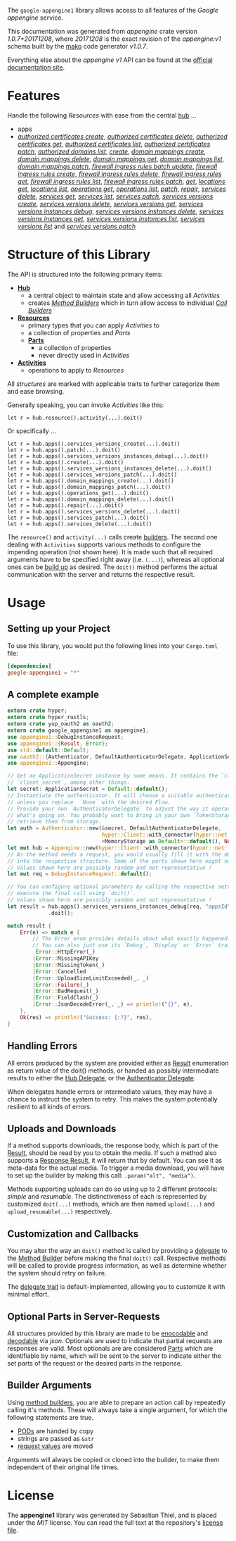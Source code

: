 <!---
DO NOT EDIT !
This file was generated automatically from 'src/mako/api/README.md.mako'
DO NOT EDIT !
-->
The `google-appengine1` library allows access to all features of the *Google appengine* service.

This documentation was generated from *appengine* crate version *1.0.7+20171208*, where *20171208* is the exact revision of the *appengine:v1* schema built by the [mako](http://www.makotemplates.org/) code generator *v1.0.7*.

Everything else about the *appengine* *v1* API can be found at the
[official documentation site](https://cloud.google.com/appengine/docs/admin-api/).
# Features

Handle the following *Resources* with ease from the central [hub](https://docs.rs/google-appengine1/1.0.7+20171208/google_appengine1/struct.Appengine.html) ... 

* apps
 * [*authorized certificates create*](https://docs.rs/google-appengine1/1.0.7+20171208/google_appengine1/struct.AppAuthorizedCertificateCreateCall.html), [*authorized certificates delete*](https://docs.rs/google-appengine1/1.0.7+20171208/google_appengine1/struct.AppAuthorizedCertificateDeleteCall.html), [*authorized certificates get*](https://docs.rs/google-appengine1/1.0.7+20171208/google_appengine1/struct.AppAuthorizedCertificateGetCall.html), [*authorized certificates list*](https://docs.rs/google-appengine1/1.0.7+20171208/google_appengine1/struct.AppAuthorizedCertificateListCall.html), [*authorized certificates patch*](https://docs.rs/google-appengine1/1.0.7+20171208/google_appengine1/struct.AppAuthorizedCertificatePatchCall.html), [*authorized domains list*](https://docs.rs/google-appengine1/1.0.7+20171208/google_appengine1/struct.AppAuthorizedDomainListCall.html), [*create*](https://docs.rs/google-appengine1/1.0.7+20171208/google_appengine1/struct.AppCreateCall.html), [*domain mappings create*](https://docs.rs/google-appengine1/1.0.7+20171208/google_appengine1/struct.AppDomainMappingCreateCall.html), [*domain mappings delete*](https://docs.rs/google-appengine1/1.0.7+20171208/google_appengine1/struct.AppDomainMappingDeleteCall.html), [*domain mappings get*](https://docs.rs/google-appengine1/1.0.7+20171208/google_appengine1/struct.AppDomainMappingGetCall.html), [*domain mappings list*](https://docs.rs/google-appengine1/1.0.7+20171208/google_appengine1/struct.AppDomainMappingListCall.html), [*domain mappings patch*](https://docs.rs/google-appengine1/1.0.7+20171208/google_appengine1/struct.AppDomainMappingPatchCall.html), [*firewall ingress rules batch update*](https://docs.rs/google-appengine1/1.0.7+20171208/google_appengine1/struct.AppFirewallIngressRuleBatchUpdateCall.html), [*firewall ingress rules create*](https://docs.rs/google-appengine1/1.0.7+20171208/google_appengine1/struct.AppFirewallIngressRuleCreateCall.html), [*firewall ingress rules delete*](https://docs.rs/google-appengine1/1.0.7+20171208/google_appengine1/struct.AppFirewallIngressRuleDeleteCall.html), [*firewall ingress rules get*](https://docs.rs/google-appengine1/1.0.7+20171208/google_appengine1/struct.AppFirewallIngressRuleGetCall.html), [*firewall ingress rules list*](https://docs.rs/google-appengine1/1.0.7+20171208/google_appengine1/struct.AppFirewallIngressRuleListCall.html), [*firewall ingress rules patch*](https://docs.rs/google-appengine1/1.0.7+20171208/google_appengine1/struct.AppFirewallIngressRulePatchCall.html), [*get*](https://docs.rs/google-appengine1/1.0.7+20171208/google_appengine1/struct.AppGetCall.html), [*locations get*](https://docs.rs/google-appengine1/1.0.7+20171208/google_appengine1/struct.AppLocationGetCall.html), [*locations list*](https://docs.rs/google-appengine1/1.0.7+20171208/google_appengine1/struct.AppLocationListCall.html), [*operations get*](https://docs.rs/google-appengine1/1.0.7+20171208/google_appengine1/struct.AppOperationGetCall.html), [*operations list*](https://docs.rs/google-appengine1/1.0.7+20171208/google_appengine1/struct.AppOperationListCall.html), [*patch*](https://docs.rs/google-appengine1/1.0.7+20171208/google_appengine1/struct.AppPatchCall.html), [*repair*](https://docs.rs/google-appengine1/1.0.7+20171208/google_appengine1/struct.AppRepairCall.html), [*services delete*](https://docs.rs/google-appengine1/1.0.7+20171208/google_appengine1/struct.AppServiceDeleteCall.html), [*services get*](https://docs.rs/google-appengine1/1.0.7+20171208/google_appengine1/struct.AppServiceGetCall.html), [*services list*](https://docs.rs/google-appengine1/1.0.7+20171208/google_appengine1/struct.AppServiceListCall.html), [*services patch*](https://docs.rs/google-appengine1/1.0.7+20171208/google_appengine1/struct.AppServicePatchCall.html), [*services versions create*](https://docs.rs/google-appengine1/1.0.7+20171208/google_appengine1/struct.AppServiceVersionCreateCall.html), [*services versions delete*](https://docs.rs/google-appengine1/1.0.7+20171208/google_appengine1/struct.AppServiceVersionDeleteCall.html), [*services versions get*](https://docs.rs/google-appengine1/1.0.7+20171208/google_appengine1/struct.AppServiceVersionGetCall.html), [*services versions instances debug*](https://docs.rs/google-appengine1/1.0.7+20171208/google_appengine1/struct.AppServiceVersionInstanceDebugCall.html), [*services versions instances delete*](https://docs.rs/google-appengine1/1.0.7+20171208/google_appengine1/struct.AppServiceVersionInstanceDeleteCall.html), [*services versions instances get*](https://docs.rs/google-appengine1/1.0.7+20171208/google_appengine1/struct.AppServiceVersionInstanceGetCall.html), [*services versions instances list*](https://docs.rs/google-appengine1/1.0.7+20171208/google_appengine1/struct.AppServiceVersionInstanceListCall.html), [*services versions list*](https://docs.rs/google-appengine1/1.0.7+20171208/google_appengine1/struct.AppServiceVersionListCall.html) and [*services versions patch*](https://docs.rs/google-appengine1/1.0.7+20171208/google_appengine1/struct.AppServiceVersionPatchCall.html)




# Structure of this Library

The API is structured into the following primary items:

* **[Hub](https://docs.rs/google-appengine1/1.0.7+20171208/google_appengine1/struct.Appengine.html)**
    * a central object to maintain state and allow accessing all *Activities*
    * creates [*Method Builders*](https://docs.rs/google-appengine1/1.0.7+20171208/google_appengine1/trait.MethodsBuilder.html) which in turn
      allow access to individual [*Call Builders*](https://docs.rs/google-appengine1/1.0.7+20171208/google_appengine1/trait.CallBuilder.html)
* **[Resources](https://docs.rs/google-appengine1/1.0.7+20171208/google_appengine1/trait.Resource.html)**
    * primary types that you can apply *Activities* to
    * a collection of properties and *Parts*
    * **[Parts](https://docs.rs/google-appengine1/1.0.7+20171208/google_appengine1/trait.Part.html)**
        * a collection of properties
        * never directly used in *Activities*
* **[Activities](https://docs.rs/google-appengine1/1.0.7+20171208/google_appengine1/trait.CallBuilder.html)**
    * operations to apply to *Resources*

All *structures* are marked with applicable traits to further categorize them and ease browsing.

Generally speaking, you can invoke *Activities* like this:

```Rust,ignore
let r = hub.resource().activity(...).doit()
```

Or specifically ...

```ignore
let r = hub.apps().services_versions_create(...).doit()
let r = hub.apps().patch(...).doit()
let r = hub.apps().services_versions_instances_debug(...).doit()
let r = hub.apps().create(...).doit()
let r = hub.apps().services_versions_instances_delete(...).doit()
let r = hub.apps().services_versions_patch(...).doit()
let r = hub.apps().domain_mappings_create(...).doit()
let r = hub.apps().domain_mappings_patch(...).doit()
let r = hub.apps().operations_get(...).doit()
let r = hub.apps().domain_mappings_delete(...).doit()
let r = hub.apps().repair(...).doit()
let r = hub.apps().services_versions_delete(...).doit()
let r = hub.apps().services_patch(...).doit()
let r = hub.apps().services_delete(...).doit()
```

The `resource()` and `activity(...)` calls create [builders][builder-pattern]. The second one dealing with `Activities` 
supports various methods to configure the impending operation (not shown here). It is made such that all required arguments have to be 
specified right away (i.e. `(...)`), whereas all optional ones can be [build up][builder-pattern] as desired.
The `doit()` method performs the actual communication with the server and returns the respective result.

# Usage

## Setting up your Project

To use this library, you would put the following lines into your `Cargo.toml` file:

```toml
[dependencies]
google-appengine1 = "*"
```

## A complete example

```Rust
extern crate hyper;
extern crate hyper_rustls;
extern crate yup_oauth2 as oauth2;
extern crate google_appengine1 as appengine1;
use appengine1::DebugInstanceRequest;
use appengine1::{Result, Error};
use std::default::Default;
use oauth2::{Authenticator, DefaultAuthenticatorDelegate, ApplicationSecret, MemoryStorage};
use appengine1::Appengine;

// Get an ApplicationSecret instance by some means. It contains the `client_id` and 
// `client_secret`, among other things.
let secret: ApplicationSecret = Default::default();
// Instantiate the authenticator. It will choose a suitable authentication flow for you, 
// unless you replace  `None` with the desired Flow.
// Provide your own `AuthenticatorDelegate` to adjust the way it operates and get feedback about 
// what's going on. You probably want to bring in your own `TokenStorage` to persist tokens and
// retrieve them from storage.
let auth = Authenticator::new(&secret, DefaultAuthenticatorDelegate,
                              hyper::Client::with_connector(hyper::net::HttpsConnector::new(hyper_rustls::TlsClient::new())),
                              <MemoryStorage as Default>::default(), None);
let mut hub = Appengine::new(hyper::Client::with_connector(hyper::net::HttpsConnector::new(hyper_rustls::TlsClient::new())), auth);
// As the method needs a request, you would usually fill it with the desired information
// into the respective structure. Some of the parts shown here might not be applicable !
// Values shown here are possibly random and not representative !
let mut req = DebugInstanceRequest::default();

// You can configure optional parameters by calling the respective setters at will, and
// execute the final call using `doit()`.
// Values shown here are possibly random and not representative !
let result = hub.apps().services_versions_instances_debug(req, "appsId", "servicesId", "versionsId", "instancesId")
             .doit();

match result {
    Err(e) => match e {
        // The Error enum provides details about what exactly happened.
        // You can also just use its `Debug`, `Display` or `Error` traits
         Error::HttpError(_)
        |Error::MissingAPIKey
        |Error::MissingToken(_)
        |Error::Cancelled
        |Error::UploadSizeLimitExceeded(_, _)
        |Error::Failure(_)
        |Error::BadRequest(_)
        |Error::FieldClash(_)
        |Error::JsonDecodeError(_, _) => println!("{}", e),
    },
    Ok(res) => println!("Success: {:?}", res),
}

```
## Handling Errors

All errors produced by the system are provided either as [Result](https://docs.rs/google-appengine1/1.0.7+20171208/google_appengine1/enum.Result.html) enumeration as return value of 
the doit() methods, or handed as possibly intermediate results to either the 
[Hub Delegate](https://docs.rs/google-appengine1/1.0.7+20171208/google_appengine1/trait.Delegate.html), or the [Authenticator Delegate](https://docs.rs/yup-oauth2/*/yup_oauth2/trait.AuthenticatorDelegate.html).

When delegates handle errors or intermediate values, they may have a chance to instruct the system to retry. This 
makes the system potentially resilient to all kinds of errors.

## Uploads and Downloads
If a method supports downloads, the response body, which is part of the [Result](https://docs.rs/google-appengine1/1.0.7+20171208/google_appengine1/enum.Result.html), should be
read by you to obtain the media.
If such a method also supports a [Response Result](https://docs.rs/google-appengine1/1.0.7+20171208/google_appengine1/trait.ResponseResult.html), it will return that by default.
You can see it as meta-data for the actual media. To trigger a media download, you will have to set up the builder by making
this call: `.param("alt", "media")`.

Methods supporting uploads can do so using up to 2 different protocols: 
*simple* and *resumable*. The distinctiveness of each is represented by customized 
`doit(...)` methods, which are then named `upload(...)` and `upload_resumable(...)` respectively.

## Customization and Callbacks

You may alter the way an `doit()` method is called by providing a [delegate](https://docs.rs/google-appengine1/1.0.7+20171208/google_appengine1/trait.Delegate.html) to the 
[Method Builder](https://docs.rs/google-appengine1/1.0.7+20171208/google_appengine1/trait.CallBuilder.html) before making the final `doit()` call. 
Respective methods will be called to provide progress information, as well as determine whether the system should 
retry on failure.

The [delegate trait](https://docs.rs/google-appengine1/1.0.7+20171208/google_appengine1/trait.Delegate.html) is default-implemented, allowing you to customize it with minimal effort.

## Optional Parts in Server-Requests

All structures provided by this library are made to be [enocodable](https://docs.rs/google-appengine1/1.0.7+20171208/google_appengine1/trait.RequestValue.html) and 
[decodable](https://docs.rs/google-appengine1/1.0.7+20171208/google_appengine1/trait.ResponseResult.html) via *json*. Optionals are used to indicate that partial requests are responses 
are valid.
Most optionals are are considered [Parts](https://docs.rs/google-appengine1/1.0.7+20171208/google_appengine1/trait.Part.html) which are identifiable by name, which will be sent to 
the server to indicate either the set parts of the request or the desired parts in the response.

## Builder Arguments

Using [method builders](https://docs.rs/google-appengine1/1.0.7+20171208/google_appengine1/trait.CallBuilder.html), you are able to prepare an action call by repeatedly calling it's methods.
These will always take a single argument, for which the following statements are true.

* [PODs][wiki-pod] are handed by copy
* strings are passed as `&str`
* [request values](https://docs.rs/google-appengine1/1.0.7+20171208/google_appengine1/trait.RequestValue.html) are moved

Arguments will always be copied or cloned into the builder, to make them independent of their original life times.

[wiki-pod]: http://en.wikipedia.org/wiki/Plain_old_data_structure
[builder-pattern]: http://en.wikipedia.org/wiki/Builder_pattern
[google-go-api]: https://github.com/google/google-api-go-client

# License
The **appengine1** library was generated by Sebastian Thiel, and is placed 
under the *MIT* license.
You can read the full text at the repository's [license file][repo-license].

[repo-license]: https://github.com/Byron/google-apis-rsblob/master/LICENSE.md
